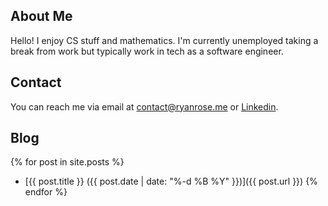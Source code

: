 ## About Me

Hello! I enjoy CS stuff and mathematics. I'm currently unemployed taking a break from work but typically work in tech as a software engineer.

## Contact

You can reach me via email at <contact@ryanrose.me> or [Linkedin](https://www.linkedin.com/in/ryanthrose).

## Blog

{% for post in site.posts %}
  * [{{ post.title }} ({{ post.date | date: "%-d %B %Y" }})]({{ post.url }})
{% endfor %}

